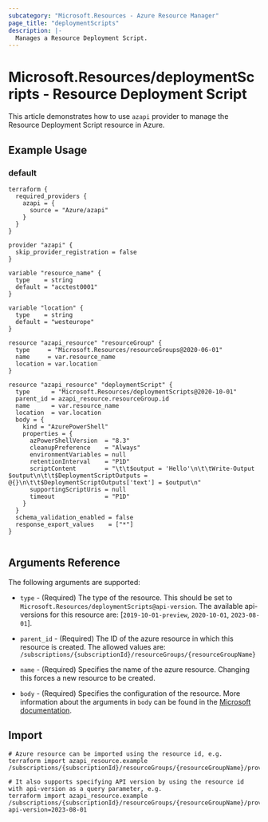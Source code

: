```yaml
---
subcategory: "Microsoft.Resources - Azure Resource Manager"
page_title: "deploymentScripts"
description: |-
  Manages a Resource Deployment Script.
---
```


# Microsoft.Resources/deploymentScripts - Resource Deployment Script

This article demonstrates how to use `azapi` provider to manage the Resource Deployment Script resource in Azure.

## Example Usage

### default

```hcl
terraform {
  required_providers {
    azapi = {
      source = "Azure/azapi"
    }
  }
}

provider "azapi" {
  skip_provider_registration = false
}

variable "resource_name" {
  type    = string
  default = "acctest0001"
}

variable "location" {
  type    = string
  default = "westeurope"
}

resource "azapi_resource" "resourceGroup" {
  type     = "Microsoft.Resources/resourceGroups@2020-06-01"
  name     = var.resource_name
  location = var.location
}

resource "azapi_resource" "deploymentScript" {
  type      = "Microsoft.Resources/deploymentScripts@2020-10-01"
  parent_id = azapi_resource.resourceGroup.id
  name      = var.resource_name
  location  = var.location
  body = {
    kind = "AzurePowerShell"
    properties = {
      azPowerShellVersion  = "8.3"
      cleanupPreference    = "Always"
      environmentVariables = null
      retentionInterval    = "P1D"
      scriptContent        = "\t\t$output = 'Hello'\n\t\tWrite-Output $output\n\t\t$DeploymentScriptOutputs = @{}\n\t\t$DeploymentScriptOutputs['text'] = $output\n"
      supportingScriptUris = null
      timeout              = "P1D"
    }
  }
  schema_validation_enabled = false
  response_export_values    = ["*"]
}


```



## Arguments Reference

The following arguments are supported:

* `type` - (Required) The type of the resource. This should be set to `Microsoft.Resources/deploymentScripts@api-version`. The available api-versions for this resource are: [`2019-10-01-preview`, `2020-10-01`, `2023-08-01`].

* `parent_id` - (Required) The ID of the azure resource in which this resource is created. The allowed values are:  
  `/subscriptions/{subscriptionId}/resourceGroups/{resourceGroupName}`

* `name` - (Required) Specifies the name of the azure resource. Changing this forces a new resource to be created.

* `body` - (Required) Specifies the configuration of the resource. More information about the arguments in `body` can be found in the [Microsoft documentation](https://learn.microsoft.com/en-us/azure/templates/Microsoft.Resources/deploymentScripts?pivots=deployment-language-terraform).

## Import

 ```shell
 # Azure resource can be imported using the resource id, e.g.
 terraform import azapi_resource.example /subscriptions/{subscriptionId}/resourceGroups/{resourceGroupName}/providers/Microsoft.Resources/deploymentScripts/{resourceName}
 
 # It also supports specifying API version by using the resource id with api-version as a query parameter, e.g.
 terraform import azapi_resource.example /subscriptions/{subscriptionId}/resourceGroups/{resourceGroupName}/providers/Microsoft.Resources/deploymentScripts/{resourceName}?api-version=2023-08-01
 ```
